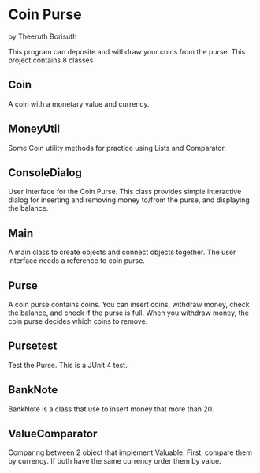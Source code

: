 # Coin Purse
by Theeruth Borisuth

This program can deposite and withdraw your coins from the purse.
This project contains 8 classes

## Coin

A coin with a monetary value and currency.

## MoneyUtil

Some Coin utility methods for practice using Lists and Comparator.

## ConsoleDialog

User Interface for the Coin Purse. This class provides simple interactive dialog for inserting and removing money to/from the purse, and displaying the balance.

## Main

A main class to create objects and connect objects together. The user interface needs a reference to coin purse.

## Purse

A coin purse contains coins. You can insert coins, withdraw money, check the balance, and check if the purse is full. When you withdraw money, the coin purse decides which coins to remove.

## Pursetest

Test the Purse. This is a JUnit 4 test.


## BankNote

BankNote is a class that use to insert money that more than 20.

## ValueComparator

Comparing between 2 object that implement Valuable. First, compare them by currency. If both have the same currency order them by value.


